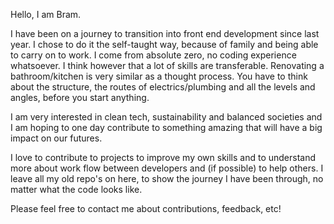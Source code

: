 Hello, I am Bram. 

I have been on a journey to transition into front end development since last year. I chose to do it the self-taught way, because of family and being able to carry on to work.
I come from absolute zero, no coding experience whatsoever. I think however that a lot of skills are transferable. Renovating a bathroom/kitchen is very similar as a thought process. You have to think about the structure, the routes of electrics/plumbing and all the levels and angles, before you start anything. 

I am very interested in clean tech, sustainability and balanced societies and I am hoping to one day contribute to something amazing that will have a big impact on our futures.

I love to contribute to projects to improve my own skills and to understand more about work flow between developers and (if possible) to help others.
I leave all my old repo's on here, to show the journey I have been through, no matter what the code looks like.

Please feel free to contact me about contributions, feedback, etc!




